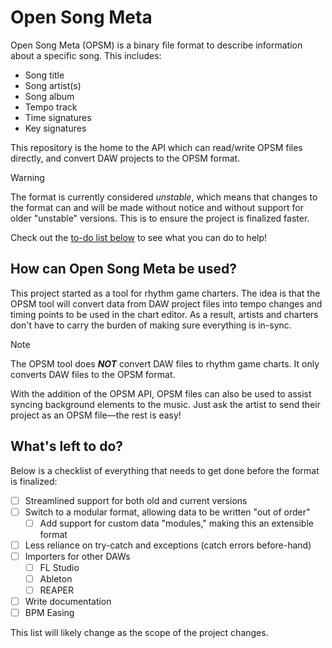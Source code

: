 # Open Song Meta

Open Song Meta (OPSM) is a binary file format to describe information about a specific song. This includes:
- Song title
- Song artist(s)
- Song album
- Tempo track
- Time signatures
- Key signatures

This repository is the home to the API which can read/write OPSM files directly, and convert DAW projects to the OPSM format.

> [!WARNING]
>
> The format is currently considered _unstable_, which means that
> changes to the format can and will be made without notice and
> without support for older "unstable" versions.
> This is to ensure the project is finalized faster.
>
> Check out the [to-do list below](#whats-left-to-do) to see what you can do to help!

## How can Open Song Meta be used?

This project started as a tool for rhythm game charters.
The idea is that the OPSM tool will convert data from DAW project files into tempo changes and timing points to be used in the chart editor.
As a result, artists and charters don't have to carry the burden of making sure everything is in-sync.

> [!NOTE]
>
> The OPSM tool does ***NOT*** convert DAW files to rhythm game charts. It only converts DAW files to the OPSM format.

With the addition of the OPSM API, OPSM files can also be used to assist syncing background elements to the music.
Just ask the artist to send their project as an OPSM file—the rest is easy!

## What's left to do?

Below is a checklist of everything that needs to get done before the format is finalized:

- [ ] Streamlined support for both old and current versions
- [ ] Switch to a modular format, allowing data to be written "out of order"
  - [ ] Add support for custom data "modules," making this an extensible format
- [ ] Less reliance on try-catch and exceptions (catch errors before-hand)
- [ ] Importers for other DAWs
  - [ ] FL Studio
  - [ ] Ableton
  - [ ] REAPER
- [ ] Write documentation
- [ ] BPM Easing

This list will likely change as the scope of the project changes.
